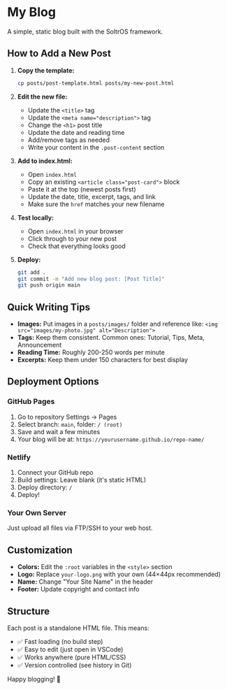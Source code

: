 # My Blog

A simple, static blog built with the SoltrOS framework.

## How to Add a New Post

1. **Copy the template:**
   ```bash
   cp posts/post-template.html posts/my-new-post.html
   ```

2. **Edit the new file:**
   - Update the `<title>` tag
   - Update the `<meta name="description">` tag
   - Change the `<h1>` post title
   - Update the date and reading time
   - Add/remove tags as needed
   - Write your content in the `.post-content` section

3. **Add to index.html:**
   - Open `index.html`
   - Copy an existing `<article class="post-card">` block
   - Paste it at the top (newest posts first)
   - Update the date, title, excerpt, tags, and link
   - Make sure the `href` matches your new filename

4. **Test locally:**
   - Open `index.html` in your browser
   - Click through to your new post
   - Check that everything looks good

5. **Deploy:**
   ```bash
   git add .
   git commit -m "Add new blog post: [Post Title]"
   git push origin main
   ```

## Quick Writing Tips

- **Images:** Put images in a `posts/images/` folder and reference like: `<img src="images/my-photo.jpg" alt="Description">`
- **Tags:** Keep them consistent. Common ones: Tutorial, Tips, Meta, Announcement
- **Reading Time:** Roughly 200-250 words per minute
- **Excerpts:** Keep them under 150 characters for best display

## Deployment Options

### GitHub Pages
1. Go to repository Settings → Pages
2. Select branch: `main`, folder: `/ (root)`
3. Save and wait a few minutes
4. Your blog will be at: `https://yourusername.github.io/repo-name/`

### Netlify
1. Connect your GitHub repo
2. Build settings: Leave blank (it's static HTML)
3. Deploy directory: `/`
4. Deploy!

### Your Own Server
Just upload all files via FTP/SSH to your web host.

## Customization

- **Colors:** Edit the `:root` variables in the `<style>` section
- **Logo:** Replace `your-logo.png` with your own (44×44px recommended)
- **Name:** Change "Your Site Name" in the header
- **Footer:** Update copyright and contact info

## Structure

Each post is a standalone HTML file. This means:
- ✅ Fast loading (no build step)
- ✅ Easy to edit (just open in VSCode)
- ✅ Works anywhere (pure HTML/CSS)
- ✅ Version controlled (see history in Git)

Happy blogging! 🚀